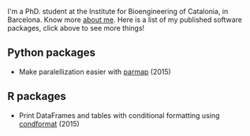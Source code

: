 I'm a PhD. student at the Institute for Bioengineering of Catalonia, in Barcelona.
Know more [about me](about_me.md). Here is a list of my published software
packages, click above to see more things!

Python packages
---------------

 - Make paralellization easier with
   [parmap](https://pypi.python.org/pypi/parmap) (2015)

R packages
----------

 - Print DataFrames and tables with conditional
   formatting using [condformat](2016-03-10-condformat-release.md) (2015)

